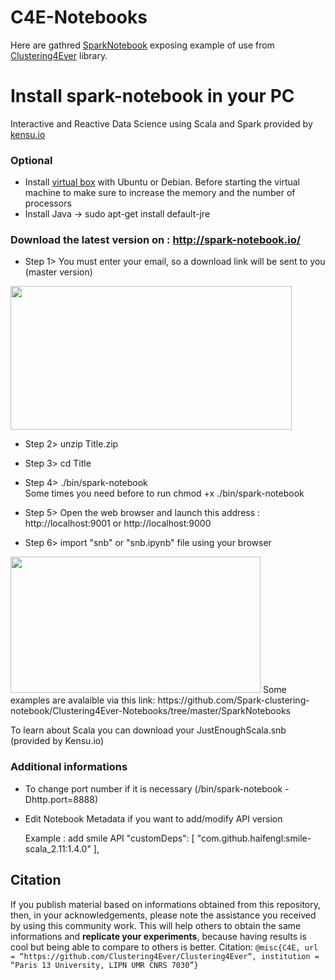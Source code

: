# C4E-Notebooks

Here are gathred [SparkNotebook](https://github.com/spark-notebook/spark-notebook) exposing example of use from [Clustering4Ever](https://github.com/Clustering4Ever/Clustering4Ever) library.

# Install spark-notebook in your PC
Interactive and Reactive Data Science using Scala and Spark provided by [kensu.io](https://www.kensu.io/)

### Optional 
* Install  [virtual box](https://www.virtualbox.org/) with Ubuntu or Debian.
Before starting the virtual machine to make sure to increase the memory and the number of processors
* Install Java  -> sudo apt-get install default-jre

### Download the latest version on : http://spark-notebook.io/
* Step 1>  You must enter your email, so a download link will be sent to you (master version)
<img src="https://82568e45-a-62cb3a1a-s-sites.googlegroups.com/site/lebbah/datatp/sparkSNB.png?attachauth=ANoY7crXLXLAyuINafKX7XT-dD8jwW5bceePcY2jaw1X_3w0meudInyt0oXTj98JkkjvXOyedhO758g5h2jikxU9Vml6UQQPcv5SfW_wANpgKTxO8tfysPGgkk-3sbBuDbHgP87QXtm6l6eafaNglTrCVinCADvkLvI-kt3D-7bMA51LuDuPZRUV6t_p17h-fYMVz2aqIWRHjXxHIIP6sR1qIJIFnBxKlg%3D%3D&attredirects=0" width="450" height="230" border="0">

* Step 2> unzip Title.zip
* Step 3> cd Title
* Step 4> ./bin/spark-notebook    
  Some times you need before to run chmod +x ./bin/spark-notebook

* Step 5> Open the web browser and launch this address : http://localhost:9001
  or
  http://localhost:9000
  
* Step 6> import "snb" or "snb.ipynb" file using your browser 
<img src="https://sites.google.com/site/lebbah/aims-program/openspark.png" width="400" height="218" border="0">
Some examples are avalaible via this link: https://github.com/Spark-clustering-notebook/Clustering4Ever-Notebooks/tree/master/SparkNotebooks 

To learn about Scala you can download your JustEnoughScala.snb  (provided by Kensu.io)

### Additional informations 
* To change port number if it is necessary
(/bin/spark-notebook -Dhttp.port=8888)
* Edit Notebook Metadata if you want to add/modify API version


    Example :  add smile API 
   "customDeps": [
    "com.github.haifengl:smile-scala_2.11:1.4.0"
  ],

## Citation
If you publish material based on informations obtained from this repository, then, in your acknowledgements, please note the assistance you received by using this community work. This will help others to obtain the same informations and **replicate your experiments**, because having results is cool but being able to compare to others is better.
Citation: `@misc{C4E, url = “https://github.com/Clustering4Ever/Clustering4Ever“, institution = “Paris 13 University, LIPN UMR CNRS 7030”}`
